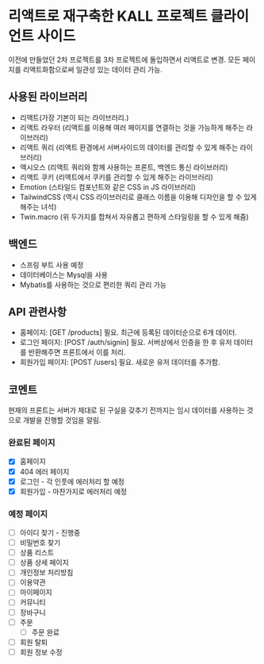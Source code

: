 # 리액트로 재구축한 KALL 프로젝트 클라이언트 사이드
이전에 만들었던 2차 프로젝트를 3차 프로젝트에 돌입하면서 리액트로 변경. 모든 페이지를 리액트화함으로써 일관성 있는 데이터 관리 가능.

## 사용된 라이브러리
- 리액트(가장 기본이 되는 라이브러리.)
- 리액트 라우터 (리액트를 이용해 여러 페이지를 연결하는 것을 가능하게 해주는 라이브러리)
- 리액트 쿼리 (리액트 환경에서 서버사이드의 데이터를 관리할 수 있게 해주는 라이브러리)
- 액시오스 (리액트 쿼리와 함께 사용하는 프론트, 백엔드 통신 라이브러리)
- 리액트 쿠키 (리액트에서 쿠키를 관리할 수 있게 해주는 라이브러리)
- Emotion (스타일드 컴포넌트와 같은 CSS in JS 라이브러리)
- TailwindCSS (역시 CSS 라이브러리로 클래스 이름을 이용해 디자인을 할 수 있게 해주는 녀석)
- Twin.macro (위 두가지를 합쳐서 자유롭고 편하게 스타일링을 할 수 있게 해줌)

## 백엔드
- 스프링 부트 사용 예정
- 데이터베이스는 Mysql을 사용
- Mybatis를 사용하는 것으로 편리한 쿼리 관리 가능

## API 관련사항
- 홈페이지: [GET /products] 필요. 최근에 등록된 데이터순으로 6개 데이터.
- 로그인 페이지: [POST /auth/signin] 필요. 서버상에서 인증을 한 후 유저 데이터를 반환해주면 프론트에서 이를 처리.
- 회원가입 페이지: [POST /users] 필요. 새로운 유저 데이터를 추가함.

## 코멘트
현재의 프론트는 서버가 제대로 된 구실을 갖추기 전까지는 임시 데이터를 사용하는 것으로 개발을 진행할 것임을 알림.

### 완료된 페이지
- [x] 홈페이지
- [x] 404 에러 페이지
- [x] 로그인 - 각 인풋에 에러처리 할 예정
- [x] 회원가입 - 마찬가지로 에러처리 예정

### 예정 페이지

  - [ ] 아이디 찾기 - 진행중
  - [ ] 비밀번호 찾기
- [ ] 상품 리스트
- [ ] 상품 상세 페이지
- [ ] 개인정보 처리방침
- [ ] 이용약관
- [ ] 마이페이지
- [ ] 커뮤니티
- [ ] 장바구니
- [ ] 주문
  - [ ] 주문 완료
- [ ] 회원 탈퇴
- [ ] 회원 정보 수정
